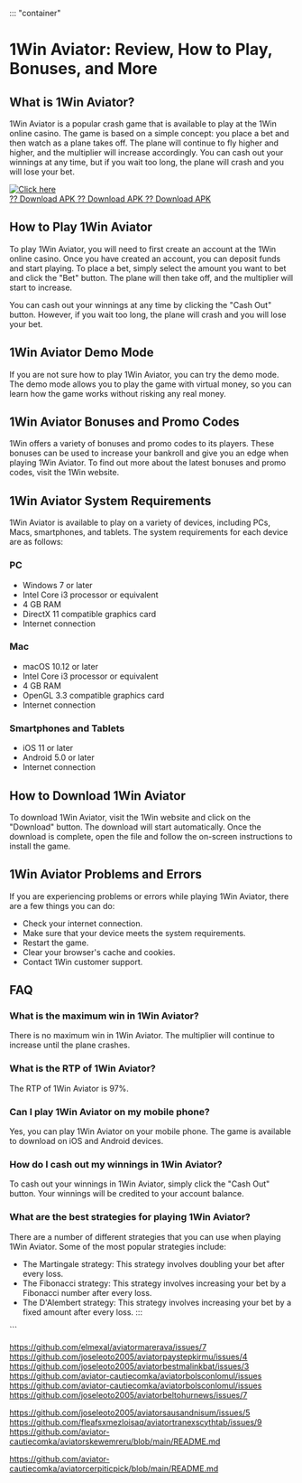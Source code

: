 ::: \"container\"
# 1Win Aviator: Review, How to Play, Bonuses, and More

## What is 1Win Aviator?

1Win Aviator is a popular crash game that is available to play at the
1Win online casino. The game is based on a simple concept: you place a
bet and then watch as a plane takes off. The plane will continue to fly
higher and higher, and the multiplier will increase accordingly. You can
cash out your winnings at any time, but if you wait too long, the plane
will crash and you will lose your bet.

[![Click
here](https://readscoops.com/wp-content/uploads/2023/03/Readscoop-aviator-1-1.jpg)](https://traff.sbs/deff)\
[?? Download APK ?? Download APK ?? Download
APK](https://traff.sbs/deff)

## How to Play 1Win Aviator

To play 1Win Aviator, you will need to first create an account at the
1Win online casino. Once you have created an account, you can deposit
funds and start playing. To place a bet, simply select the amount you
want to bet and click the "Bet" button. The plane will then take
off, and the multiplier will start to increase.

You can cash out your winnings at any time by clicking the "Cash
Out" button. However, if you wait too long, the plane will crash and
you will lose your bet.

## 1Win Aviator Demo Mode

If you are not sure how to play 1Win Aviator, you can try the demo mode.
The demo mode allows you to play the game with virtual money, so you can
learn how the game works without risking any real money.

## 1Win Aviator Bonuses and Promo Codes

1Win offers a variety of bonuses and promo codes to its players. These
bonuses can be used to increase your bankroll and give you an edge when
playing 1Win Aviator. To find out more about the latest bonuses and
promo codes, visit the 1Win website.

## 1Win Aviator System Requirements

1Win Aviator is available to play on a variety of devices, including
PCs, Macs, smartphones, and tablets. The system requirements for each
device are as follows:

### PC

-   Windows 7 or later
-   Intel Core i3 processor or equivalent
-   4 GB RAM
-   DirectX 11 compatible graphics card
-   Internet connection

### Mac

-   macOS 10.12 or later
-   Intel Core i3 processor or equivalent
-   4 GB RAM
-   OpenGL 3.3 compatible graphics card
-   Internet connection

### Smartphones and Tablets

-   iOS 11 or later
-   Android 5.0 or later
-   Internet connection

## How to Download 1Win Aviator

To download 1Win Aviator, visit the 1Win website and click on the
"Download" button. The download will start automatically. Once the
download is complete, open the file and follow the on-screen
instructions to install the game.

## 1Win Aviator Problems and Errors

If you are experiencing problems or errors while playing 1Win Aviator,
there are a few things you can do:

-   Check your internet connection.
-   Make sure that your device meets the system requirements.
-   Restart the game.
-   Clear your browser\'s cache and cookies.
-   Contact 1Win customer support.

## FAQ

### What is the maximum win in 1Win Aviator?

There is no maximum win in 1Win Aviator. The multiplier will continue to
increase until the plane crashes.

### What is the RTP of 1Win Aviator?

The RTP of 1Win Aviator is 97%.

### Can I play 1Win Aviator on my mobile phone?

Yes, you can play 1Win Aviator on your mobile phone. The game is
available to download on iOS and Android devices.

### How do I cash out my winnings in 1Win Aviator?

To cash out your winnings in 1Win Aviator, simply click the "Cash
Out" button. Your winnings will be credited to your account balance.

### What are the best strategies for playing 1Win Aviator?

There are a number of different strategies that you can use when playing
1Win Aviator. Some of the most popular strategies include:

-   The Martingale strategy: This strategy involves doubling your bet
    after every loss.
-   The Fibonacci strategy: This strategy involves increasing your bet
    by a Fibonacci number after every loss.
-   The D\'Alembert strategy: This strategy involves increasing your bet
    by a fixed amount after every loss.
:::

\`\`\`



https://github.com/elmexal/aviatormarerava/issues/7
https://github.com/joseleoto2005/aviatorpaystepkirmu/issues/4
https://github.com/joseleoto2005/aviatorbestmalinkbat/issues/3
https://github.com/aviator-cautiecomka/aviatorbolsconlomul/issues
https://github.com/aviator-cautiecomka/aviatorbolsconlomul/issues
https://github.com/joseleoto2005/aviatorbeltohurnews/issues/7


https://github.com/joseleoto2005/aviatorsausandnisum/issues/5
https://github.com/fleafsxmezloisaq/aviatortranexscythtab/issues/9
https://github.com/aviator-cautiecomka/aviatorskewemreru/blob/main/README.md

https://github.com/aviator-cautiecomka/aviatorcerpiticpick/blob/main/README.md
